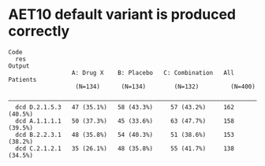# AET10 default variant is produced correctly

    Code
      res
    Output
                      A: Drug X    B: Placebo   C: Combination   All Patients
                       (N=134)      (N=134)        (N=132)         (N=400)   
      ———————————————————————————————————————————————————————————————————————
      dcd D.2.1.5.3   47 (35.1%)   58 (43.3%)     57 (43.2%)     162 (40.5%) 
      dcd A.1.1.1.1   50 (37.3%)   45 (33.6%)     63 (47.7%)     158 (39.5%) 
      dcd B.2.2.3.1   48 (35.8%)   54 (40.3%)     51 (38.6%)     153 (38.2%) 
      dcd C.2.1.2.1   35 (26.1%)   48 (35.8%)     55 (41.7%)     138 (34.5%) 

